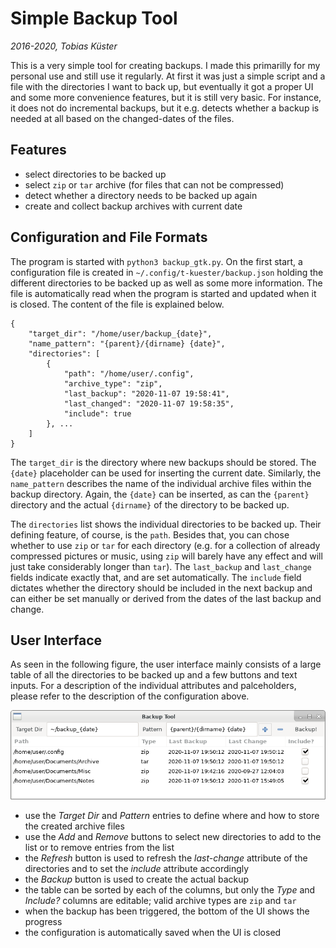 Simple Backup Tool
==================

_2016-2020, Tobias Küster_

This is a very simple tool for creating backups. I made this primarilly for my
personal use and still use it regularly. At first it was just a simple script
and a file with the directories I want to back up, but eventually it got a
proper UI and some more convenience features, but it is still very basic.
For instance, it does not do incremental backups, but it e.g. detects whether
a backup is needed at all based on the changed-dates of the files.


Features
--------
* select directories to be backed up
* select `zip` or `tar` archive (for files that can not be compressed)
* detect whether a directory needs to be backed up again
* create and collect backup archives with current date


Configuration and File Formats
------------------------------
The program is started with `python3 backup_gtk.py`. On the first start,
a configuration file is created in `~/.config/t-kuester/backup.json` holding
the different directories to be backed up as well as some more information.
The file is automatically read when the program is started and updated when it
is closed. The content of the file is explained below.

    {
        "target_dir": "/home/user/backup_{date}",
        "name_pattern": "{parent}/{dirname} {date}",
        "directories": [
            {
                "path": "/home/user/.config",
                "archive_type": "zip",
                "last_backup": "2020-11-07 19:58:41",
                "last_changed": "2020-11-07 19:58:35",
                "include": true
            }, ...
        ]
    }

The `target_dir` is the directory where new backups should be stored. The
`{date}` placeholder can be used for inserting the current date. Similarly, the
`name_pattern` describes the name of the individual archive files within the
backup directory. Again, the `{date}` can be inserted, as can the `{parent}`
directory and the actual `{dirname}` of the directory to be backed up.

The `directories` list shows the individual directories to be backed up. Their
defining feature, of course, is the `path`. Besides that, you can chose whether
to use `zip` or `tar` for each directory (e.g. for a collection of already
compressed pictures or music, using `zip` will barely have any effect and will
just take considerably longer than `tar`). The `last_backup` and `last_change`
fields indicate exactly that, and are set automatically. The `include` field
dictates whether the directory should be included in the next backup and can
either be set manually or derived from the dates of the last backup and change.


User Interface
--------------
As seen in the following figure, the user interface mainly consists of a large
table of all the directories to be backed up and a few buttons and text inputs.
For a description of the individual attributes and palceholders, please refer
to the description of the configuration above.

![Screenshot](backup.png)

* use the _Target Dir_ and _Pattern_ entries to define where and how to store
  the created archive files
* use the _Add_ and _Remove_ buttons to select new directories to add to the
  list or to remove entries from the list
* the _Refresh_ button is used to refresh the _last-change_ attribute of the
  directories and to set the _include_ attribute accordingly
* the _Backup_ button is used to create the actual backup
* the table can be sorted by each of the columns, but only the _Type_ and
  _Include?_ columns are editable; valid archive types are `zip` and `tar`
* when the backup has been triggered, the bottom of the UI shows the progress
* the configuration is automatically saved when the UI is closed
